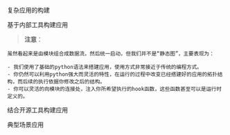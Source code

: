 复杂应用的构建

基于内部工具构建应用

> **注意**：

    虽然看起来是由模块组合成数据流，然后统一启动，但我们并不是“静态图”，主要表现为：
    
    - 我们使用了基础的python语法来搭建应用，使用方式非常接近于传统的编程方式。
    - 你仍然可以利用python强大而灵活的特性，在运行的过程中改变已经搭建好的应用的拓扑结构，而后续的执行依据你修改之后的结构。
    - 你可以灵活的向模块的连接处，注入你所希望执行的hook函数，这些函数甚至可以是运行时定义的。

结合开源工具构建应用

典型场景应用
